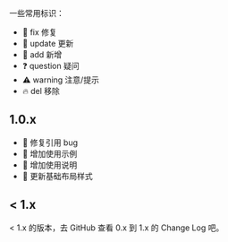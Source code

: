 
一些常用标识：

- 🐞 fix 修复
- 🔄 update 更新
- 🔑 add 新增
- ❓ question 疑问
- ⚠️ warning 注意/提示
- 🔥 del 移除

## 1.0.x

- 🐞 修复引用 bug
- 🔑 增加使用示例
- 🔑 增加使用说明
- 🔄 更新基础布局样式

## < 1.x

< 1.x 的版本，去 GitHub 查看 0.x 到 1.x 的 Change Log 吧。
